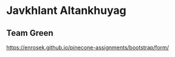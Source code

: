 # Javkhlant Altankhuyag

## Team Green

https://enrosek.github.io/pinecone-assignments/bootstrap/form/
